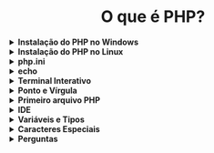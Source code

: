 <h1 align="center">O que é PHP?</h1>

<details>
  <summary><strong>Instalação do PHP no Windows</strong></summary>
  <br/>
  <ul>
    <li>Acessar o site: <a href="https://www.php.net">PHP</a></li>
    <li>Escolher a versão</li>
    <li>Windows downloads</li>
    <li>Selecionar a opção: Zip</li>
    <li>Extrair o Zip e colocar os arquivos dentro de uma pasta</li>
    <li>Mover a pasta para a unidade C:</li>
    <li>Copiar o caminho do diretório</li>
    <li>Adicionar o caminho em Variáveis de Ambiente do Windows</li>
    <li>Path - Editar - Novo - Adicionar o caminho: C:\php</li>
    <li>Após realizar esses procedimentos, já é possível testar no terminal</li>
    <li>Abrir o terminar e rodar o comando: php -v</li>
</details>

<details>
  <summary><strong>Instalação do PHP no Linux</strong></summary>
  <br />
  
  <pre>sudo apt install php</pre>
  
</details>

<details>
  <summary><strong>php.ini</strong></summary>
  <br />
  <ul>
    <li>Existem dois tipos: php.ini-development e php.ini-production</li>
    <li>Escolher um e renomear para php.ini</li>
</details>

<details>
  <summary><strong>echo</strong></summary>
  <br />
  <p>Exibe algo na tela.</p>

<pre>
echo "Olá mundo!";

// Comentário em uma linha.

/**
 * Comentário de várias linhas.
 */
</pre>

</details>

<details>
  <summary><strong>Terminal Interativo</strong></summary>
  <br />
  <ul>
    <li>Inicialização: php -a</li>
    <li>Executar tudo que o PHP oferece direto no terminal.</li>
    <li>Para sair: quit</li>
    <li>Limpar a tela: cls</li>
  </ul>
</details>

<details>
  <summary><strong>Ponto e Vírgula</strong></summary>
  <br />
  <p>Final da linha de comando, lembrar de colocar o ;</p>
</details>

<details>
  <summary><strong>Primeiro arquivo PHP</strong></summary>
  <br />
  <p>Rodar um arquivo no terminal: php ola-mundo.php</p>
</details>

<details>
  <summary><strong>IDE</strong></summary>
  <br />
  <p>Recomendadas: Visual Studio Code e PhpStorm.</p>
</details>

<details>
  <summary><strong>Variáveis e Tipos</strong></summary>
  
<br />
<p><strong>O que são variáveis?</strong> Guardam um valor.</p>
  
<pre>
$idade = 28;
echo $idade;
</pre>

<h5>Operações Matemáticas</h5>

<pre>
$numero1 = 10;
$numero2 = 2;

$soma = $numero1 + $numero2;
$subtracao = $numero1 - $numero2;
$multiplicacao = $numero1 * $numero2;
$divisao = $numero1 / $numero2;
$doisAoCubo = $numero1 ** $numero2;
$restoDaDivisao = $numero1 % $numero2;

echo "Soma: " . $soma . "\n"; 
echo "Subtração: " . $subtracao . "\n";
echo "Multiplicação: " . $multiplicacao . "\n";
echo "Divisão: " . $divisao . "\n";
echo "Dois ao Cubo: " . $doisAoCubo . "\n";
echo "Resto da Divisão: " . $restoDaDivisao . "\n";
</pre>

<h5>Tipos</h5>
  <ul>
    <li>Linguagem Dinamicamente Tipada.</li>
    <li>Consegue entender qual o tipo de dados que ele vai utilizar, dependendo do valor.</li>
    <li>Número Inteiro: integer</li>
    <li>Números Decimais: float e double</li>
    <li>Texto: string</li>
    <li>Booleano: true e false</li>

<pre>
$idade = 28;
echo "Descobrindo o tipo: " . gettype($idade) . "\n";

$salario = 2000.50;
echo "Descobrindo o tipo: " . gettype($salario) . "\n";

$texto = "Olá mundo";
echo "Descobrindo o tipo: " . gettype($texto) . "\n";

$verdadeiro = true;
$falso = false;

echo "Descobrindo o tipo: " . gettype($verdadeiro) . " e " . gettype($falso);
</pre>

<h5>Trabalhando com Texto - Tipo String</h5>
<p>Duas formas de concatenar:</p>

<pre>
$idade = 28;
echo 'Minha idade é ' . $idade . ' anos.' . "\n";
echo "Minha idade é $idade anos";
</pre>

<p><a href="https://floating-point-gui.de/">Problema muito famoso (com qualquer linguagem)</a></p>

</details>

<details>
  <summary><strong>Caracteres Especiais</strong></summary>
  <br />

<pre>
echo "Quebrando a linha de forma mais legível" . PHP_EOL;
echo "Quebrando a linha!\n";
echo "\tTab - Espaçamento";

/**
 * https://www.php.net/manual/pt_BR/language.types.string.php
 */
</pre>

</details>

<details>
  <summary><strong>Perguntas</strong></summary>
<br />
<hr />
<h5>Linguagem Interpretada</h5>
<p>Falando um pouco sobre PHP vimos que ele é uma linguagem de programação interpretada. O que isso quer dizer?</p>
<h5>Resposta</h5>
<p>Que não é necessário executar um comando para tornar o código executável a cada alteração.</p>
<h5>Explicação</h5>
<p>
  O código PHP da forma como escrevemos é interpretado por um programa (chamado de, pasmem, PHP), que executa suas instruções. <br />
  Na prática, o PHP até transforma o código que escrevemos em um outro tipo de código (bytecode) legível pelo interpretador antes de começar a executar, mas isso é um assunto um pouco mais avançado.
</p>

<hr />

<h5>Terminal Interativo</h5>
<p>Como iniciar e parar o terminal interativo do PHP?</p>
<h5>Resposta</h5>
<p>php -a para iniciar e quit para parar</p>
<h5>Explicação</h5>
<p>
  Com o php -a nós iniciamos o terminal interativo, onde podemos digitar código PHP que será executado em tempo real. <br />
  Quando desejarmos sair, basta executar o comando quit.
</p>

<hr />

<h5>Arquivo PHP</h5>
<p>O que um arquivo PHP precisa ter para ser válido?</p>
<h5>Resposta</h5>
<p>Precisa começar com <?php</p>
<h5>Explicação</h5>
<p>
  Lembre-se que o espaço (ou nova linha) após <?php é obrigatório. <br />
  Esta informa para o interpretador do PHP que o código que virá deve ser lido e interpretado.
</p>

<hr />

<h5>Variáveis</h5>
<p>Qual a melhor definição do termo variável?</p>
<h5>Resposta</h5>
<p>Um espaço na RAM onde através de um nome, podemos manipular e acessar algum valor.</p>
<h5>Explicação</h5>
<p>Além disso, como o próprio nome já diz, variáveis podem variar, ou seja, seus valores podem ser alterados durante a execução do programa.</p>

<hr />

<h5>Matemática com PHP</h5>
<p>
  É mais do que comum nós precisarmos realizar operações matemáticas durante a execução de nosso programa. <br />
  Quais os operadores matemáticos disponíveis no PHP?
</p>
<h5>Resposta</h5>
<ul>
  <li>Soma ( + )</li>
  <li>Subtração ( - )</li>
  <li>Multiplicação) ( * )</li>
  <li>Divisão ( / )</li>
  <li>Exponenciação ( ** )</li>
  <li>Módulo ou Resto da Divisão ( % )</li>
</ul>
<h5>Explicação</h5>
<p>Com estes operadores nós conseguimos realizar as operações matemáticas com PHP.</p>

<hr />

<h5>Tipos</h5>
<p>Quais são os possíveis tipos de dados que uma variável PHP pode armazenar?</p>
<h5>Resposta</h5>
<ul>
  <li>Inteiro (integer)</li>
  <li>Decimal (float ou double)</li>
  <li>Booleano (verdadeiro ou falso)</li>
  <li>String (texto)</li>
</ul>
<h5>Explicação</h5>
<p>
  Estes são os tipos primitivos do PHP. <br />
  Há tipos mais complexos.
</p>

<hr />

<h5>Variáveis em Textos</h5>
<p>Qual das alternativas a seguir NÃO exibirá o valor da variável $idade corretamente?</p>
<h5>Resposta</h5>
<p>echo ‘Eu tenho $idade anos’;</p>
<h5Explicação</h5>
<p>Esta linha exibiria o texto Eu tenho $idade anos, sem interpretar o valor da variável $idade.</p>
<hr />
<h5>Quebra de Linha</h5>
<p>Por que utilizar PHP_EOL?</p>
<h5>Resposta</h5>
<p>Porque esta constante leva em consideração os diferentes caracteres utilizados para quebrar linha em diferentes sistemas operacionais.</p>
<h5>Explicação</h5>
<p>
  Alguns sistemas operacionais utilizam o caracter \n para representar uma quebra de linha. Outros, utilizam \r. <br />
  Já o Windows utiliza ambos (\r\n). Utilizando a constante PHP_EOL nos é abstraída esta diferença e podemos deixar nosso código funcionando de forma igual em todas as plataformas.
</p>

<hr />

</details>
